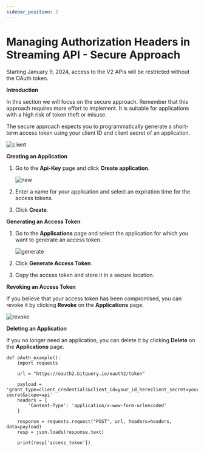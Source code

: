 ```yaml
---
sidebar_position: 2
---
```


# Managing Authorization Headers in Streaming API - Secure Approach

Starting January 9, 2024, access to the V2 APIs will be restricted without the OAuth token.

**Introduction**

In this section we will focus on the secure approach.
Remember that this approach requires more effort to implement. It is suitable for applications with a high risk of token theft or misuse.

The secure approach expects you to programmatically generate a short-term access token using your client ID and client secret of an application.

![client](/img/v2Access/clientid_secret.png)

**Creating an Application**

1.  Go to the **Api-Key** page and click **Create application**.

    ![new](/img/v2Access/newApplication.png)

2.  Enter a name for your application and select an expiration time for the access tokens.
3.  Click **Create**.

**Generating an Access Token**

1.  Go to the **Applications** page and select the application for which you want to generate an access token.

    ![generate](/img/v2Access/generate.png)

2.  Click **Generate Access Token**.
3.  Copy the access token and store it in a secure location.

**Revoking an Access Token**

If you believe that your access token has been compromised, you can revoke it by clicking **Revoke** on the **Applications** page.

![revoke](/img/v2Access/revoke.png)

**Deleting an Application**

If you no longer need an application, you can delete it by clicking **Delete** on the **Applications** page.


```
def oAuth_example():
    import requests

    url = "https://oauth2.bitquery.io/oauth2/token"

    payload = 'grant_type=client_credentials&client_id=your_id_hereclient_secret=your_client-secret&scope=api'
    headers = {
        'Content-Type': 'application/x-www-form-urlencoded'
    }

    response = requests.request("POST", url, headers=headers, data=payload)
    resp = json.loads(response.text)

    print(resp['access_token'])
```


